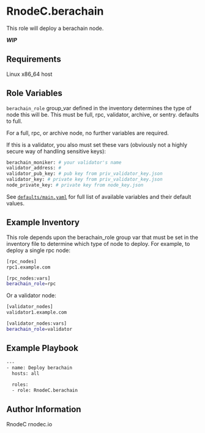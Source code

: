 RnodeC.berachain
=========

This role will deploy a berachain node.

***WIP***

Requirements
------------

Linux x86_64 host

Role Variables
--------------

`berachain_role` group_var defined in the inventory determines the type of node this will be.  This must be full, rpc, validator, archive, or sentry.  defaults to full.

For a full, rpc, or archive node, no further variables are required.

If this is a validator, you also must set these vars (obviously not a highly secure way of handling sensitive keys):
```bash
berachain_moniker: # your validator's name
validator_address: #
validator_pub_key: # pub key from priv_validator_key.json
validator_key: # private key from priv_validator_key.json
node_private_key: # private key from node_key.json
```

See [`defaults/main.yaml`](defaults/main.yaml) for full list of available variables and their default values.


Example Inventory
----------------
This role depends upon the berachain_role group var that must be set in the inventory file to determine which type of node to deploy.  For example, to deploy a single rpc node:

```bash
[rpc_nodes]
rpc1.example.com

[rpc_nodes:vars]
berachain_role=rpc
```

Or a validator node:
```bash
[validator_nodes]
validator1.example.com

[validator_nodes:vars]
berachain_role=validator
```

Example Playbook
----------------

```bash
---
- name: Deploy berachain
  hosts: all

  roles:
  - role: RnodeC.berachain
```

Author Information
------------------

RnodeC
rnodec.io

